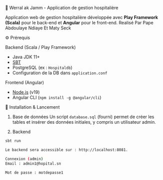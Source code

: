  🏥 Werral ak Jamm - Application de gestion hospitalière

Application web de gestion hospitalière développée avec **Play Framework (Scala)** pour le back-end et **Angular** pour le front-end.
Realisé Par Pape Abdoulaye Ndiaye Et Maty Seck

 ⚙️ Prérequis

 Backend (Scala / Play Framework)
- Java JDK 11+
- [SBT](https://www.scala-sbt.org/download.html)
- PostgreSQL (ex : `Hospitaldb`)
- Configuration de la DB dans `application.conf`

 Frontend (Angular)
- [Node.js](https://nodejs.org/) (v19)
- Angular CLI (`npm install -g @angular/cli`)

 🚀 Installation & Lancement

 1. Base de données
Un script `database.sql` (fourni) permet de créer les tables et insérer des données initiales, y compris un utilisateur admin.

 2. Backend
```bash
sbt run

Le backend sera accessible sur : http://localhost:8081.

Connexion (admin)
Email : admin1@hopital.sn

Mot de passe : motdepasse1


